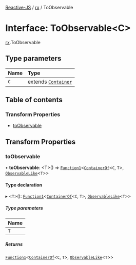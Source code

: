 [Reactive-JS](../README.md) / [rx](../modules/rx.md) / ToObservable

# Interface: ToObservable<C\>

[rx](../modules/rx.md).ToObservable

## Type parameters

| Name | Type |
| :------ | :------ |
| `C` | extends [`Container`](containers.Container.md) |

## Table of contents

### Transform Properties

- [toObservable](rx.ToObservable.md#toobservable)

## Transform Properties

### toObservable

• **toObservable**: <T\>() => [`Function1`](../modules/functions.md#function1)<[`ContainerOf`](../modules/containers.md#containerof)<`C`, `T`\>, [`ObservableLike`](rx.ObservableLike.md)<`T`\>\>

#### Type declaration

▸ <`T`\>(): [`Function1`](../modules/functions.md#function1)<[`ContainerOf`](../modules/containers.md#containerof)<`C`, `T`\>, [`ObservableLike`](rx.ObservableLike.md)<`T`\>\>

##### Type parameters

| Name |
| :------ |
| `T` |

##### Returns

[`Function1`](../modules/functions.md#function1)<[`ContainerOf`](../modules/containers.md#containerof)<`C`, `T`\>, [`ObservableLike`](rx.ObservableLike.md)<`T`\>\>
